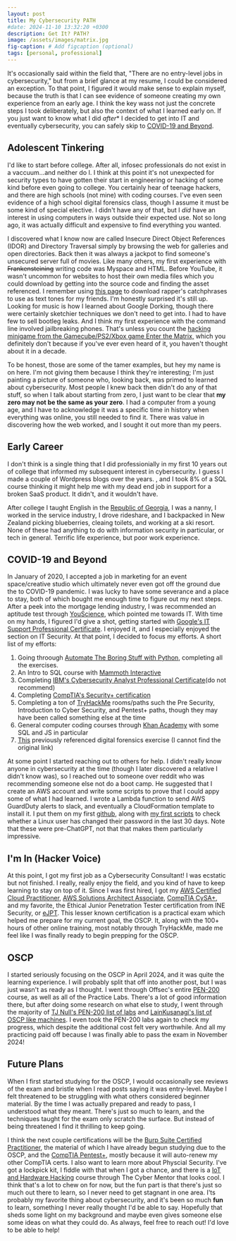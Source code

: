 ```yaml
---
layout: post
title: My Cybersecurity PATH
#date: 2024-11-10 13:32:20 +0300
description: Get It? PATH?
image: /assets/images/matrix.jpg
fig-caption: # Add figcaption (optional)
tags: [personal, professional]
---
```


 It's occasionally said within the field that, "There are no entry-level jobs in cybersecurity," but from a brief glance at my resume, I could be considered an exception. To that point, I figured it would make sense to explain myself, because the truth is that I can see evidence of someone creating my own experience from an early age. I think the key wass not just the concrete steps I took deliberately, but also the context of what I learned early on. If you just want to know what I did *after** I decided to get into IT and eventually cybersecurity, you can safely skip to [COVID-19 and Beyond](https://pentestpop.github.io/2024/11/10/cybersecurity-PATH.html#covid-19-and-beyond). 

## Adolescent Tinkering
I'd like to start before college. After all, infosec professionals do not exist in a vaccuum...and neither do I. I think at this point it's not unexpected for security types to have gotten their start in engineering or hacking of some kind before even going to college. You certainly hear of teenage hackers, and there are high schools (not mine) with coding courses. I've even seen evidence of a high school digital forensics class, though I assume it must be some kind of special elective. I didn't have any of that, but I *did* have an interest in using computers in ways outside their expected use. Not so long ago, it was actually difficult and expensive to find everything you wanted. 

I discovered what I know now are called Insecure Direct Object References (IDOR) and Directory Traversal simply by browsing the web for galleries and open directories. Back then it was always a jackpot to find someone's unsecured server full of movies. Like many others, my first experience with ~~Frankensteining~~ writing code was Myspace and HTML. Before YouTube, it wasn't uncommon for websites to host their own media files which you could download by getting into the source code and finding the asset referenced. I remember using [this page](http://www.therapboard.com/) to download rapper's catchphrases to use as text tones for my friends. I'm honestly surprised it's still up. Looking for music is how I learned about Google Dorking, though there were certainly sketchier techniques we don't need to get into. I had to have few to sell bootleg leaks. And I think my first experience with the command line involved jailbreaking phones. That's unless you count the [hacking minigame from the Gamecube/PS2/Xbox game Enter the Matrix,](https://www.youtube.com/watch?v=2jNH1e3akjg) which you definitely don't because if you've ever even heard of it, you haven't thought about it in a decade. 

To be honest, those are some of the tamer examples, but hey my name is on here. I'm not giving them because I think they're interesting; I'm just painting a picture of someone who, looking back, was primed to learned about cybersecurity. Most people I knew back then didn't do any of that stuff, so when I talk about starting from zero, I just want to be clear that **my zero may not be the same as your zero**. I had a computer from a young age, and I have to acknowledge it was a specific time in history when everything was online, you still needed to find it. There was value in discovering how the web worked, and I sought it out more than my peers. 

## Early Career
I don't think is a single thing that I did professionially in my first 10 years out of college that informed my subsequent interest in cybersecurity. I guess I made a couple of Wordpress blogs over the years. , and I took 8% of a SQL course thinking it might help me with my dead end job in support for a broken SaaS product. It didn't, and it wouldn't have. 

After college I taught English in the [Republic of Georgia](https://en.wikipedia.org/wiki/Georgia_(country)), I was a nanny, I worked in the service industry, I drove rideshare, and I backpacked in New Zealand picking blueberries, cleaing toilets, and working at a ski resort. None of these had anything to do with information security in particular, or tech in general. Terrific life experience, but poor work experience. 

## COVID-19 and Beyond
In January of 2020, I accepted a job in marketing for an event space/creative studio which ultimately never even got off the ground due the to COVID-19 pandemic. I was lucky to have some severance and a place to stay, both of which bought me enough time to figure out my next steps. After a peek into the mortgage lending industry, I was recommended an aptitude test through [YouScience](https://www.youscience.com/buy-now/), which pointed me towards IT. With time on my hands, I figured I'd give a shot, getting started with [Google's IT Support Professional Certificate](https://www.coursera.org/professional-certificates/google-it-support). I enjoyed it, and I especially enjoyed the section on IT Security. At that point, I decided to focus my efforts. A short list of my efforts:

1. Going throough [Automate The Boring Stuff with Python](https://automatetheboringstuff.com/), completing all the exercises. 
2. An Intro to SQL course with [Mammoth Interactive](https://training.mammothinteractive.com/)
3. Completing [IBM's Cybersecurity Analyst Professional Certificate](https://www.coursera.org/professional-certificates/ibm-cybersecurity-analyst)(do not recommend)
4. Completing [CompTIA's Security+ certification](https://www.comptia.org/certifications/security)
5. Completing a ton of [TryHackMe](https://tryhackme.com/p/grica421) rooms/paths such the Pre Security, Introduction to Cyber Security, and Pentest+ paths, though they may have been called something else at the time
6. General computer coding courses through [Khan Academy](https://www.khanacademy.org/) with some SQL and JS in particular
7. [This](https://github.com/PIVOT-Project/DigitalForensicsChallenge) previously referenced digital forensics exercise (I cannot find the original link)

At some point I started reaching out to others for help. I didn't really know anyone in cybersecurity at the time (though I later discovered a relative I didn't know was), so I reached out to someone over reddit who was recommending someone else not do a boot camp. He suggested that I create an AWS account and write some scripts to prove that I could appy some of what I had learned. I wrote a Lambda function to send AWS GuardDuty alerts to slack, and eventually a CloudFormation template to install it. I put them on my first [github](https://github.com/cagrigsby/guardduty2slack), along with [my first scripts](https://github.com/cagrigsby/my-first-scripts) to check whether a Linux user has changed their password in the last 30 days. Note that these were pre-ChatGPT, not that that makes them particularly impressive. 

## I'm In (Hacker Voice)
At this point, I got my first job as a Cybersecurity Consultant! I was ecstatic but not finished. I really, really enjoy the field, and you kind of have to keep learning to stay on top of it. Since I was first hired, I got my [AWS Certified Cloud Practitioner](https://aws.amazon.com/certification/certified-cloud-practitioner/), [AWS Solutions Architect Associate](https://aws.amazon.com/certification/certified-solutions-architect-associate/), [CompTIA CySA+](https://www.comptia.org/certifications/cybersecurity-analyst), and my favorite, the Ethical Junior Penetration Tester certification from INE Security, or [eJPT](https://security.ine.com/certifications/ejpt-certification/). This lesser known certification is a practical exam which helped me prepare for my current goal, the OSCP. It, along with the 100+ hours of other online training, most notably through TryHackMe, made me feel like I was finally ready to begin prepping for the OSCP.

## OSCP
I started seriously focusing on the OSCP in April 2024, and it was quite the learning experience. I will probably split that off into another post, but I was just wasn't as ready as I thought. I went through Offsec's entire [PEN-200](https://www.offsec.com/courses/pen-200/) course, as well as all of the Practice Labs. There's a lot of good information there, but after doing some research on what else to study, I went through the majority of [TJ Null's PEN-200 list of labs](https://docs.google.com/spreadsheets/u/1/d/1dwSMIAPIam0PuRBkCiDI88pU3yzrqqHkDtBngUHNCw8/htmlview#) and [LainKusanagi's list of OSCP like machines](https://docs.google.com/spreadsheets/d/18weuz_Eeynr6sXFQ87Cd5F0slOj9Z6rt/edit?gid=487240997#gid=487240997). I even took the PEN-200 labs again to check my progress, which despite the additional cost felt very worthwhile. And all my practicing paid off because I was finally able to pass the exam in November 2024!

## Future Plans
When I first started studying for the OSCP, I would occasionally see reviews of the exam and bristle when I read posts saying it was entry-level. Maybe I felt threatened to be struggling with what others considered beginner material. By the time I was actually prepared and ready to pass, I understood what they meant. There's just so much to learn, and the techniques taught for the exam only scratch the surface. But instead of being threatened I find it thrilling to keep going. 

I think the next couple certifications will be the [Burp Suite Certified Practitioner](https://portswigger.net/web-security/certification), the material of which I have already begun studying due to the OSCP, and the [CompTIA Pentest+](https://www.comptia.org/certifications/pentest), mostly because it will auto-renew my other CompTIA certs. I also want to learn more about Physcial Security. I've got a lockpick kit, I fiddle with that when I got a chance, and there is a [IoT and Hardware Hacking](https://academy.tcm-sec.com/p/beginner-s-guide-to-iot-and-hardware-hacking) course through The Cyber Mentor that looks cool. I think that's a lot to chew on for now, but the fun part is that there's just so much out there to learn, so I never need to get stagnant in one area. I'ts probably my favorite thing about cybersecurity, and it's been so much **fun** to learn, something I never really thought I'd be able to say. Hopefully that sheds some light on my background and maybe even gives someone else some ideas on what they could do. As always, feel free to reach out! I'd love to be able to help!
